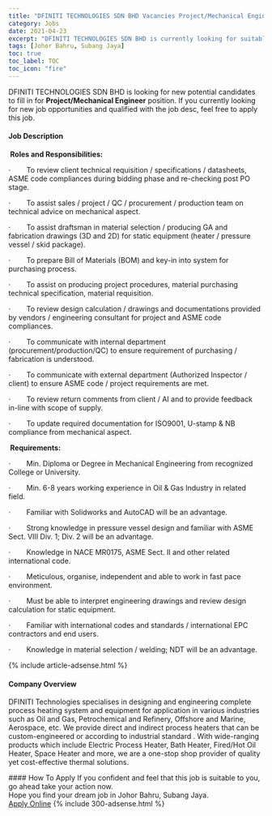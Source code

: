 ```yaml
---
title: "DFINITI TECHNOLOGIES SDN BHD Vacancies Project/Mechanical Engineer" 
category: Jobs 
date: 2021-04-23 
excerpt: "DFINITI TECHNOLOGIES SDN BHD is currently looking for suitable person to fill in the Project/Mechanical Engineer which based in Johor Bahru, Subang Jaya" 
tags: [Johor Bahru, Subang Jaya] 
toc: true 
toc_label: TOC 
toc_icon: "fire" 
--- 
```


<p>DFINITI TECHNOLOGIES SDN BHD is looking for new potential candidates to fill in for <b>Project/Mechanical Engineer</b> position. If you currently looking for new job opportunities and qualified with the job desc, feel free to apply this job.
</p><div><div><h4>Job Description</h4></div><div><div><span><div><p><strong>&#160;Roles and Responsibilities:</strong></p><p>&#183;&#160;&#160;&#160;&#160;&#160;&#160;&#160;&#160;To review client technical requisition / specifications / datasheets, ASME code compliances during bidding phase and re-checking post PO stage.</p><p>&#183;&#160;&#160;&#160;&#160;&#160;&#160;&#160;&#160;To assist sales / project / QC / procurement / production team on technical advice on mechanical aspect.</p><p>&#183;&#160;&#160;&#160;&#160;&#160;&#160;&#160;&#160;To assist draftsman in material selection / producing GA and fabrication drawings (3D and 2D) for static equipment (heater / pressure vessel / skid package).</p><p>&#183;&#160;&#160;&#160;&#160;&#160;&#160;&#160;&#160;To prepare Bill of Materials (BOM) and key-in into system for purchasing process.</p><p>&#183;&#160;&#160;&#160;&#160;&#160;&#160;&#160;&#160;To assist on producing project procedures, material purchasing technical specification, material requisition.</p><p>&#183;&#160;&#160;&#160;&#160;&#160;&#160;&#160;&#160;To review design calculation / drawings and documentations provided by vendors / engineering consultant for project and ASME code compliances.</p><p>&#183;&#160;&#160;&#160;&#160;&#160;&#160;&#160;&#160;To communicate with internal department (procurement/production/QC) to ensure requirement of purchasing / fabrication is understood.</p><p>&#183;&#160;&#160;&#160;&#160;&#160;&#160;&#160;&#160;To communicate with external department (Authorized Inspector / client) to ensure ASME code / project requirements are met.</p><p>&#183;&#160;&#160;&#160;&#160;&#160;&#160;&#160;&#160;To review return comments from client / AI and to provide feedback in-line with scope of supply.</p><p>&#183;&#160;&#160;&#160;&#160;&#160;&#160;&#160;&#160;To update required documentation for ISO9001, U-stamp &amp; NB compliance from mechanical aspect.</p><p><strong>&#160;Requirements:</strong></p><p>&#183;&#160;&#160;&#160;&#160;&#160;&#160;&#160;&#160;Min. Diploma or Degree in Mechanical Engineering from recognized College or University.</p><p>&#183;&#160;&#160;&#160;&#160;&#160;&#160;&#160;&#160;Min. 6-8 years working experience in Oil &amp; Gas Industry in related field.</p><p>&#183;&#160;&#160;&#160;&#160;&#160;&#160;&#160;&#160;Familiar with Solidworks and AutoCAD will be an advantage.</p><p>&#183;&#160;&#160;&#160;&#160;&#160;&#160;&#160;&#160;Strong knowledge in pressure vessel design and familiar with ASME Sect. VIII Div. 1; Div. 2 will be an advantage.</p><p>&#183;&#160;&#160;&#160;&#160;&#160;&#160;&#160;&#160;Knowledge in NACE MR0175, ASME Sect. II and other related international code.</p><p>&#183;&#160;&#160;&#160;&#160;&#160;&#160;&#160;&#160;Meticulous, organise, independent and able to work in fast pace environment.</p><p>&#183;&#160;&#160;&#160;&#160;&#160;&#160;&#160;&#160;Must be able to interpret engineering drawings and review design calculation for static equipment.</p><p>&#183;&#160;&#160;&#160;&#160;&#160;&#160;&#160;&#160;Familiar with international codes and standards / international EPC contractors and end users.</p><p>&#183;&#160;&#160;&#160;&#160;&#160;&#160;&#160;&#160;Knowledge in material selection / welding; NDT will be an advantage.</p></div></span></div></div></div> 
{% include article-adsense.html %} 
<div><div><h4>Company Overview</h4></div><div><div><span><div><p>DFINITI Technologies specialises in designing and engineering complete process heating system and equipment for application in various industries such as Oil and Gas, Petrochemical and Refinery, Offshore and Marine, Aerospace, etc. We provide direct and indirect process heaters that can be custom-engineered or according to industrial standard . With wide-ranging products which include Electric Process Heater, Bath Heater, Fired/Hot Oil Heater, Space Heater and more, we are a one-stop shop provider of quality yet cost-effective thermal solutions.</p></div></span></div></div></div> 
#### How To Apply 
If you confident and feel that this job is suitable to you, go ahead take your action now. <br/> 
Hope you find your dream job in Johor Bahru, Subang Jaya. <br/> 
<a href="https://www.jobstreet.com.my/en/job/project-mechanical-engineer-4545495?jobId=jobstreet-my-job-4545495&" class="btn btn--info" target="_blank" rel="nofollow noopenner">Apply Online</a> 
{% include 300-adsense.html %} 